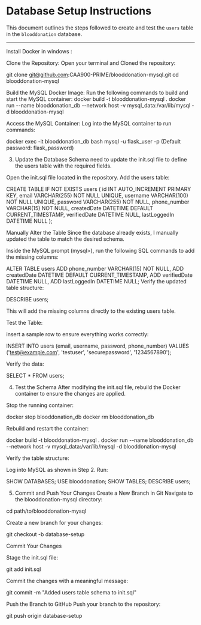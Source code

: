 # Database Setup Instructions

This document outlines the steps followed to create and test the `users` table in the `blooddonation` database.

---

Install Docker in windows :

Clone the Repository:
Open your terminal and Cloned the repository:

git clone git@github.com:CAA900-PRIME/blooddonation-mysql.git
cd blooddonation-mysql

Build the MySQL Docker Image:
Run the following commands to build and start the MySQL container:
docker build -t blooddonation-mysql .
docker run --name blooddonation_db --network host -v mysql_data:/var/lib/mysql -d blooddonation-mysql


Access the MySQL Container:
Log into the MySQL container to run commands:

docker exec -it blooddonation_db bash
mysql -u flask_user -p
(Default password: flask_password)

3. Update the Database Schema
need to update the init.sql file to define the users table with the required fields.

Open the init.sql file located in the repository.
Add the users table:

CREATE TABLE IF NOT EXISTS users (
    id INT AUTO_INCREMENT PRIMARY KEY,
    email VARCHAR(255) NOT NULL UNIQUE,
    username VARCHAR(100) NOT NULL UNIQUE,
    password VARCHAR(255) NOT NULL,
    phone_number VARCHAR(15) NOT NULL,
    createdDate DATETIME DEFAULT CURRENT_TIMESTAMP,
    verifiedDate DATETIME NULL,
    lastLoggedIn DATETIME NULL
);

Manually Alter the Table
Since the database already exists, I manually updated the table to match the desired schema.

Inside the MySQL prompt (mysql>), run the following SQL commands to add the missing columns:

ALTER TABLE users
    ADD phone_number VARCHAR(15) NOT NULL,
    ADD createdDate DATETIME DEFAULT CURRENT_TIMESTAMP,
    ADD verifiedDate DATETIME NULL,
    ADD lastLoggedIn DATETIME NULL;
Verify the updated table structure:


DESCRIBE users;

This will add the missing columns directly to the existing users table.

Test the Table:

insert a sample row to ensure everything works correctly:

INSERT INTO users (email, username, password, phone_number)
VALUES ('test@example.com', 'testuser', 'securepassword', '1234567890');

Verify the data:

SELECT * FROM users;

4. Test the Schema
After modifying the init.sql file, rebuild the Docker container to ensure the changes are applied.

Stop the running container:

docker stop blooddonation_db
docker rm blooddonation_db

Rebuild and restart the container:

docker build -t blooddonation-mysql .
docker run --name blooddonation_db --network host -v mysql_data:/var/lib/mysql -d blooddonation-mysql

Verify the table structure:

Log into MySQL as shown in Step 2.
Run:

SHOW DATABASES;
USE blooddonation;
SHOW TABLES;
DESCRIBE users;


5. Commit and Push Your Changes
Create a New Branch in Git
Navigate to the blooddonation-mysql directory:

cd path/to/blooddonation-mysql

Create a new branch for your changes:

git checkout -b database-setup

 Commit Your Changes

Stage the init.sql file:

git add init.sql

Commit the changes with a meaningful message:

git commit -m "Added users table schema to init.sql"

 Push the Branch to GitHub
Push your branch to the repository:

git push origin database-setup
